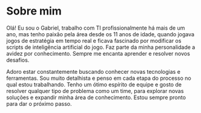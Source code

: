 # Sobre mim

Olá! Eu sou o Gabriel, trabalho com TI profissionalmente há mais de um ano, mas tenho paixão pela área desde os 11 anos de idade, quando jogava jogos de estratégia em tempo real e ficava fascinado por modificar os scripts de inteligência artificial do jogo. Faz parte da minha personalidade a avidez por conhecimento. Sempre me encanta aprender e resolver novos desafios.

Adoro estar constantemente buscando conhecer novas tecnologias e ferramentas. Sou muito detalhista e penso em cada etapa do processo no qual estou trabalhando. Tenho um ótimo espírito de equipe e gosto de resolver qualquer tipo de problema como um time, para explorar novas soluções e expandir minha área de conhecimento. Estou sempre pronto para dar o próximo passo.
